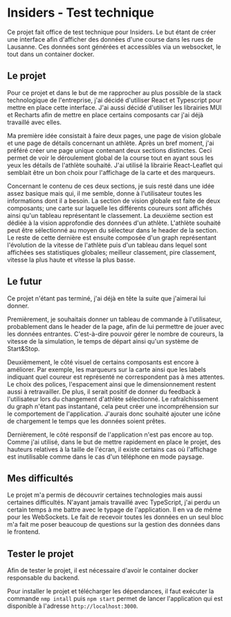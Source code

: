 # Insiders - Test technique

Ce projet fait office de test technique pour Insiders. Le but étant de créer une interface afin d'afficher des données d'une course dans les rues de Lausanne. Ces données sont générées et accessibles via un websocket, le tout dans un container docker.

## Le projet

Pour ce projet et dans le but de me rapprocher au plus possible de la stack technologique de l'entreprise, j'ai décidé d'utiliser React et Typescript pour mettre en place cette interface. J'ai aussi décidé d'utiliser les librairies MUI et Recharts afin de mettre en place certains composants car j'ai déjà travaillé avec elles.

Ma première idée consistait à faire deux pages, une page de vision globale et une page de détails concernant un athlète. Après un bref moment, j'ai préféré créer une page unique contenant deux sections distinctes. Ceci permet de voir le déroulement global de la course tout en ayant sous les yeux les détails de l'athlète souhaité. J'ai utilisé la librairie React-Leaflet qui semblait être un bon choix pour l'affichage de la carte et des marqueurs.

Concernant le contenu de ces deux sections, je suis resté dans une idée assez basique mais qui, il me semble, donne à l'utilisateur toutes les informations dont il a besoin. La section de vision globale est faite de deux composants; une carte sur laquelle les différents coureurs sont affichés ainsi qu'un tableau représentant le classement. La deuxième section est dédiée à la vision approfondie des données d'un athlète. L'athlète souhaité peut être sélectionné au moyen du sélecteur dans le header de la section. Le reste de cette dernière est ensuite composée d'un graph représentant l'évolution de la vitesse de l'athlète puis d'un tableau dans lequel sont affichées ses statistiques globales; meilleur classement, pire classement, vitesse la plus haute et vitesse la plus basse.

## Le futur

Ce projet n'étant pas terminé, j'ai déjà en tête la suite que j'aimerai lui donner.

Premièrement, je souhaitais donner un tableau de commande à l'utilisateur, probablement dans le header de la page, afin de lui permettre de jouer avec les données entrantes. C'est-à-dire pouvoir gérer le nombre de coureurs, la vitesse de la simulation, le temps de départ ainsi qu'un système de Start&Stop.

Deuxièmement, le côté visuel de certains composants est encore à améliorer. Par exemple, les marqueurs sur la carte ainsi que les labels indiquant quel coureur est représenté ne correspondent pas à mes attentes. Le choix des polices, l'espacement ainsi que le dimensionnement restent aussi à retravailler. De plus, il serait positif de donner du feedback à l'utilisateur lors du changement d'athlète sélectionné. Le rafraîchissement du graph n'étant pas instantané, cela peut créer une incompréhension sur le comportement de l'application. J'aurais donc souhaité ajouter une icône de chargement le temps que les données soient prêtes.

Dernièrement, le côté responsif de l'application n'est pas encore au top. Comme j'ai utilisé, dans le but de mettre rapidement en place le projet, des hauteurs relatives à la taille de l'écran, il existe certains cas où l'affichage est inutilisable comme dans le cas d'un téléphone en mode paysage.

## Mes difficultés

Le projet m'a permis de découvrir certaines technologies mais aussi certaines difficultés. N'ayant jamais travaillé avec TypeScript, j'ai perdu un certain temps à me battre avec le typage de l'application. Il en va de même pour les WebSockets. Le fait de recevoir toutes les données en un seul bloc m'a fait me poser beaucoup de questions sur la gestion des données dans le frontend.

## Tester le projet

Afin de tester le projet, il est nécessaire d'avoir le container docker responsable du backend.

Pour installer le projet et télécharger les dépendances, il faut exécuter la commande `nmp intall` puis `npm start` permet de lancer l'application qui est disponible à l'adresse `http://localhost:3000`. 



